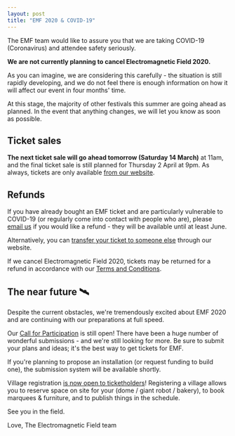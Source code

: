 ```yaml
---
layout: post
title: "EMF 2020 & COVID-19"
---
```

The EMF team would like to assure you that we are taking COVID-19 (Coronavirus) and attendee safety seriously.

**We are not currently planning to cancel Electromagnetic Field 2020.**

As you can imagine, we are considering this carefully - the situation is still rapidly developing, and we do not feel there is enough information on how it will affect our event in four months' time.

At this stage, the majority of other festivals this summer are going ahead as planned. In the event that anything changes, we will let you know as soon as possible.

## Ticket sales

**The next ticket sale will go ahead tomorrow (Saturday 14 March)** at 11am, and the final ticket sale is still planned for Thursday 2 April at 9pm. As always, tickets are only available [from our website](https://www.emfcamp.org/tickets).

## Refunds 

If you have already bought an EMF ticket and are particularly vulnerable to COVID-19 (or regularly come into contact with people who are), please [email us](mailto:tickets@emfcamp.org) if you would like a refund - they will be available until at least June.

Alternatively, you can [transfer your ticket to someone else](https://www.emfcamp.org/account/purchases) through our website.

If we cancel Electromagnetic Field 2020, tickets may be returned for a refund in accordance with our [Terms and Conditions](https://www.emfcamp.org/pay/terms).

## The near future 🛰

Despite the current obstacles, we're tremendously excited about EMF 2020 and are continuing with our preparations at full speed.

Our [Call for Participation](https://emfcamp.org/cfp) is still open! There have been a huge number of wonderful submissions - and we're still looking for more. Be sure to submit your plans and ideas; it's the best way to get tickets for EMF.

If you're planning to propose an installation (or request funding to build one), the submission system will be available shortly.

Village registration [is now open to ticketholders](https://www.emfcamp.org/villages/register)! Registering a village allows you to reserve space on site for your (dome / giant robot / bakery), to book marquees & furniture, and to publish things in the schedule.

See you in the field.

Love,
The Electromagnetic Field team
